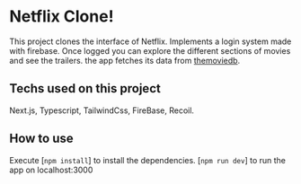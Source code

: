 # Netflix Clone!

This project clones the interface of Netflix. Implements a login system made with firebase. Once logged you can explore the different sections of movies and see the trailers.
the app fetches its data from [themoviedb](https://www.themoviedb.org/).

## Techs used on this project

Next.js, Typescript, TailwindCss, FireBase, Recoil.

## How to use

Execute [`npm install`] to install the dependencies. [`npm run dev`] to run the app on localhost:3000
